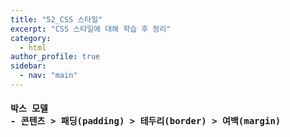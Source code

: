 ```yaml
---
title: "52_CSS 스타일"
excerpt: "CSS 스타일에 대해 학습 후 정리"
category: 
  - html
author_profile: true
sidebar:
  - nav: "main" 
---
```

<h4>
<pre>
박스 모델
- 콘텐츠 > 패딩(padding) > 테두리(border) > 여백(margin)
</pre>
</h4>
